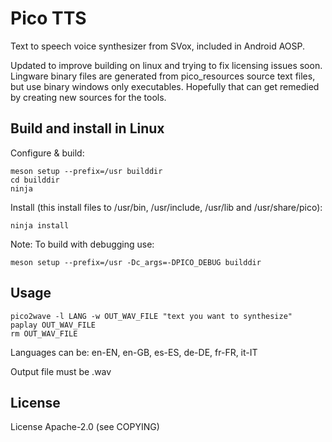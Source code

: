 # Pico TTS

Text to speech voice synthesizer from SVox, included in Android AOSP.

Updated to improve building on linux and trying to fix licensing issues soon.
Lingware binary files are generated from pico_resources source text files, but
use binary windows only executables. Hopefully that can get remedied by creating
new sources for the tools.

## Build and install in Linux

Configure & build:

```
meson setup --prefix=/usr builddir
cd builddir
ninja
```

Install (this install files to /usr/bin, /usr/include, /usr/lib and /usr/share/pico):

```
ninja install
```

Note: To build with debugging use:
```
meson setup --prefix=/usr -Dc_args=-DPICO_DEBUG builddir
```

## Usage

```
pico2wave -l LANG -w OUT_WAV_FILE "text you want to synthesize"
paplay OUT_WAV_FILE
rm OUT_WAV_FILE
```

Languages can be: en-EN, en-GB, es-ES, de-DE, fr-FR, it-IT

Output file must be .wav

## License

License Apache-2.0 (see COPYING)
